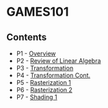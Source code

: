# GAMES101

## Contents

* P1 - [Overview](P1.md)
* P2 - [Review of Linear Algebra](P2.md)
* P3 - [Transformation](P3.md)
* P4 - [Transformation Cont.](P4.md)
* P5 - [Rasterization 1](P5.md)
* P6 - [Rasterization 2](P6.md)
* P7 - [Shading 1](P7.md)
